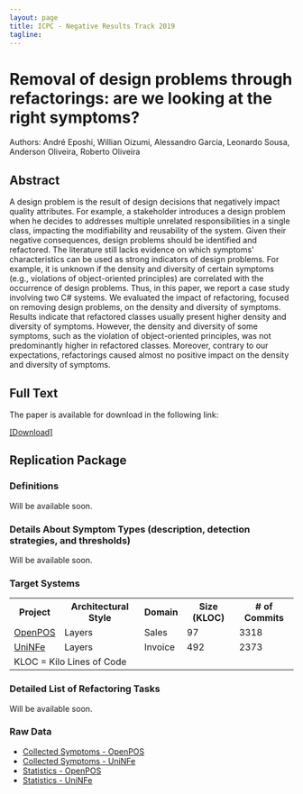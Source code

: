 ```yaml
---
layout: page
title: ICPC - Negative Results Track 2019
tagline:
---
```

# Removal of design problems through refactorings: are we looking at the right symptoms?
Authors: André Eposhi, Willian Oizumi, Alessandro Garcia, Leonardo Sousa, Anderson Oliveira, Roberto Oliveira

## Abstract

A design problem is the result of design decisions that negatively impact quality attributes. For example, a stakeholder introduces a design problem when he decides to addresses multiple unrelated responsibilities in a single class, impacting the modifiability and reusability of the system. Given their negative consequences, design problems should be identified and refactored. The literature still lacks evidence on which symptoms' characteristics can be used as strong indicators of design problems. For example, it is unknown if the density and diversity of certain symptoms (e.g., violations of object-oriented principles) are correlated with the occurrence of design problems. Thus, in this paper, we report a case study involving two C# systems. We evaluated the impact of refactoring, focused on removing design problems, on the density and diversity of symptoms. Results indicate that refactored classes usually present higher density and diversity of symptoms. However, the density and diversity of some symptoms, such as the violation of object-oriented principles, was not predominantly higher in refactored classes. Moreover, contrary to our expectations, refactorings caused almost no positive impact on the density and diversity of symptoms.

## Full Text

The paper is available for download in the following link:

<a href="http://wnoizumi.github.io/ICPC2019/paper.pdf">[Download]</a>


## Replication Package

### Definitions

Will be available soon.

### Details About Symptom Types (description, detection strategies, and thresholds)

Will be available soon.

### Target Systems

<table>
  <tr>
    <th>Project</th>
    <th>Architectural Style</th>
    <th>Domain</th>
    <th>Size (KLOC)</th>
    <th># of Commits</th>
  </tr>
  <tr>
    <td><a href="https://sourceforge.net/projects/openposbr/">OpenPOS</a></td>
    <td>Layers</td>
    <td>Sales</td>
    <td>97</td>
    <td>3318</td>
  </tr>
  <tr>
    <td><a href="https://sourceforge.net/projects/uninfe/">UniNFe</a></td>
    <td>Layers</td>
    <td>Invoice</td>
    <td>492</td>
    <td>2373</td>
  </tr>
  <tr>
    <td colspan="5">KLOC = Kilo Lines of Code</td>
  </tr>
</table>


### Detailed List of Refactoring Tasks

Will be available soon.

### Raw Data

<ul class="raw-data">
  <li><a href="http://wnoizumi.github.io/ICPC2019/replication/symptoms-openpos.zip">Collected Symptoms - OpenPOS</a></li>
  <li><a href="http://wnoizumi.github.io/ICPC2019/replication/symptoms-uninfe.zip">Collected Symptoms - UniNFe</a></li>
  <li><a href="http://wnoizumi.github.io/ICPC2019/replication/stats-openpos.txt">Statistics - OpenPOS</a></li>
  <li><a href="http://wnoizumi.github.io/ICPC2019/replication/stats-uninfe.txt">Statistics - UniNFe</a></li>  
</ul>
